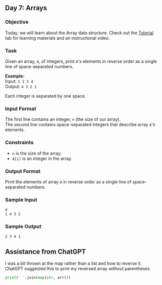 ## Day 7: Arrays

### Objective
Today, we will learn about the Array data structure. Check out the [Tutorial](https://www.hackerrank.com/challenges/30-arrays/tutorial) tab for learning materials and an instructional video.

### Task
Given an array, `A`, of integers, print `A`'s elements in reverse order as a single line of space-separated numbers.

**Example:**  
Input: `1 2 3 4`  
Output: `4 3 2 1`

Each integer is separated by one space.

### Input Format
The first line contains an integer, `n` (the size of our array).  
The second line contains space-separated integers that describe array `A`'s elements.

### Constraints
- `n` is the size of the array.
- `A[i]` is an integer in the array.

### Output Format
Print the elements of array `A` in reverse order as a single line of space-separated numbers.

### Sample Input
```
4
1 4 3 2
```

### Sample Output
```
2 3 4 1
```

## Assistance from ChatGPT

I was a bit thrown at the map rather than a list and how to reverse it. ChatGPT suggested this to print my reversed array without parentheses

```python
print(' '.join(map(str, arr)))
```